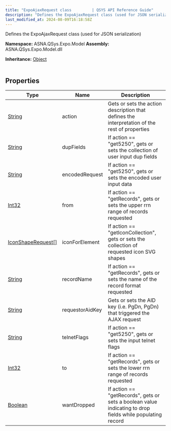 ```yaml
---
title: "ExpoAjaxRequest class         | QSYS API Reference Guide"
description: "Defines the ExpoAjaxRequest class (used for JSON serialization) "
last_modified_at: 2024-08-09T16:18:58Z
---
```


Defines the ExpoAjaxRequest class (used for JSON serialization)

**Namespace:** ASNA.QSys.Expo.Model
**Assembly:** ASNA.QSys.Expo.Model.dll

**Inheritance:** [Object](https://docs.microsoft.com/en-us/dotnet/api/system.object)
<br>
<br>

## Properties

| Type | Name | Description
| --- | --- | --- 
| [String](https://learn.microsoft.com/en-us/dotnet/api/system.string?view=net-8.0) | action | Gets or sets the action description that defines the interpretation of the rest of properties |
| [String](https://learn.microsoft.com/en-us/dotnet/api/system.string?view=net-8.0) | dupFields | If action == "get5250", gets or sets the collection of user input dup fields |
| [String](https://learn.microsoft.com/en-us/dotnet/api/system.string?view=net-8.0) | encodedRequest | If action == "get5250", gets or sets the encoded user input data |
| [Int32](https://learn.microsoft.com/en-us/dotnet/csharp/language-reference/builtin-types/integral-numeric-types) | from | If action == "getRecords", gets or sets the upper rrn range of records requested |
| [IconShapeRequest\[\]](/reference/expo/qsys-expo-model/icon-shape-request.html) | iconForElement | If action == "getIconCollection", gets or sets the collection of requested icon SVG shapes  |
| [String](https://learn.microsoft.com/en-us/dotnet/api/system.string?view=net-8.0) | recordName | If action == "getRecords", gets or sets the name of the record format requested  |
| [String](https://learn.microsoft.com/en-us/dotnet/api/system.string?view=net-8.0) | requestorAidKey | Gets or sets the AID key (i.e. PgDn, PgDn) that triggered the AJAX request |
| [String](https://learn.microsoft.com/en-us/dotnet/api/system.string?view=net-8.0) | telnetFlags | If action == "get5250", gets or sets the input telnet flags |
| [Int32](https://learn.microsoft.com/en-us/dotnet/csharp/language-reference/builtin-types/integral-numeric-types) | to | If action == "getRecords", gets or sets the lower rrn range of records requested |
| [Boolean](https://docs.microsoft.com/en-us/dotnet/api/system.boolean) | wantDropped | If action == "getRecords", gets or sets a boolean value indicating to drop fields while populating record |
